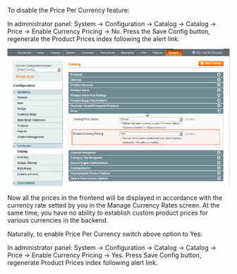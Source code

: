 To disable the Price Per Currency feature:

In administrator panel: System -> Configuration -> Catalog -> Catalog -> Price -> Enable Currency Pricing -> No. Press the Save Config button, regenerate the Product Prices index following the alert link.

![Currency Pricing - Configuration](currency-pricing-configuration.png) 

Now all the prices in the frontend will be displayed in accordance with the currency rate setted by you in the Manage Currency Rates screen. At the same time, you have no ability to establish custom product prices for various currencies in the backend.

Naturally, to enable Price Per Currency switch above option to Yes:

In administrator panel: System -> Configuration -> Catalog -> Catalog -> Price -> Enable Currency Pricing -> Yes. Press Save Config button, regenerate Product Prices index following alert link.
